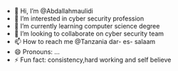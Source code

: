 - 👋 Hi, I’m @Abdallahmaulidi
- 👀 I’m interested in cyber security profession 
- 🌱 I’m currently learning computer science degree 
- 💞️ I’m looking to collaborate on cyber security team 
- 📫 How to reach me @Tanzania dar- es- salaam
- 😄 Pronouns: ...
- ⚡ Fun fact: consistency,hard working and self believe 

<!---
Abdallahmaulidi/Abdallahmaulidi is a ✨ special ✨ repository because its `README.md` (this file) appears on your GitHub profile.
You can click the Preview link to take a look at your changes.
--->
